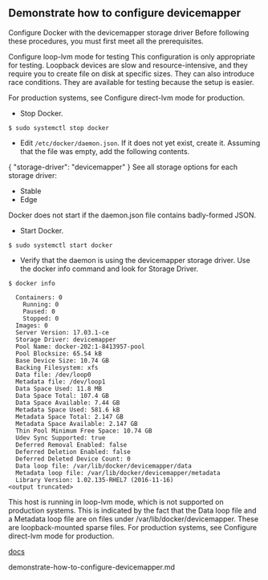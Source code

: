 ## Demonstrate how to configure devicemapper

Configure Docker with the devicemapper storage driver
Before following these procedures, you must first meet all the prerequisites.

Configure loop-lvm mode for testing
This configuration is only appropriate for testing. Loopback devices are slow and resource-intensive, and they require you to create file on disk at specific sizes. They can also introduce race conditions. They are available for testing because the setup is easier.

For production systems, see Configure direct-lvm mode for production.

* Stop Docker.
```
$ sudo systemctl stop docker
```
* Edit `/etc/docker/daemon.json`. If it does not yet exist, create it. Assuming that the file was empty, add the following contents.

{
  "storage-driver": "devicemapper"
}
See all storage options for each storage driver:

* Stable
* Edge

Docker does not start if the daemon.json file contains badly-formed JSON.

* Start Docker.
```
$ sudo systemctl start docker
```

* Verify that the daemon is using the devicemapper storage driver. Use the docker info command and look for Storage Driver.

```
$ docker info

  Containers: 0
    Running: 0
    Paused: 0
    Stopped: 0
  Images: 0
  Server Version: 17.03.1-ce
  Storage Driver: devicemapper
  Pool Name: docker-202:1-8413957-pool
  Pool Blocksize: 65.54 kB
  Base Device Size: 10.74 GB
  Backing Filesystem: xfs
  Data file: /dev/loop0
  Metadata file: /dev/loop1
  Data Space Used: 11.8 MB
  Data Space Total: 107.4 GB
  Data Space Available: 7.44 GB
  Metadata Space Used: 581.6 kB
  Metadata Space Total: 2.147 GB
  Metadata Space Available: 2.147 GB
  Thin Pool Minimum Free Space: 10.74 GB
  Udev Sync Supported: true
  Deferred Removal Enabled: false
  Deferred Deletion Enabled: false
  Deferred Deleted Device Count: 0
  Data loop file: /var/lib/docker/devicemapper/data
  Metadata loop file: /var/lib/docker/devicemapper/metadata
  Library Version: 1.02.135-RHEL7 (2016-11-16)
<output truncated>
```

This host is running in loop-lvm mode, which is not supported on production systems. This is indicated by the fact that the Data loop file and a Metadata loop file are on files under /var/lib/docker/devicemapper. These are loopback-mounted sparse files. For production systems, see Configure direct-lvm mode for production.


[docs](https://docs.docker.com/storage/storagedriver/device-mapper-driver/)

demonstrate-how-to-configure-devicemapper.md
